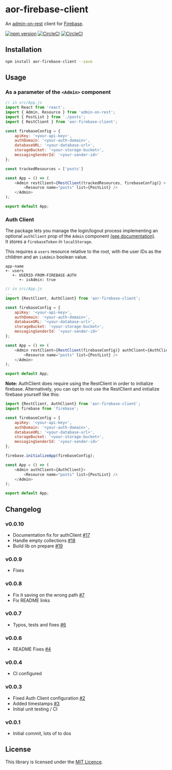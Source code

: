 # aor-firebase-client

An [admin-on-rest](https://github.com/marmelab/admin-on-rest) client for [Firebase](https://firebase.google.com).

[![npm version](https://badge.fury.io/js/aor-firebase-client.svg)](https://badge.fury.io/js/aor-firebase-client)
[![CircleCI](https://circleci.com/gh/sidferreira/aor-firebase-client/tree/master.svg?style=shield)](https://circleci.com/gh/sidferreira/aor-firebase-client/tree/master)
[![CircleCI](https://circleci.com/gh/sidferreira/aor-firebase-client/tree/develop.svg?style=shield)](https://circleci.com/gh/sidferreira/aor-firebase-client/tree/develop)

## Installation

```sh
npm install aor-firebase-client --save
```

## Usage


### As a parameter of the `<Admin>` component
```js
// in src/App.js
import React from 'react';
import { Admin, Resource } from 'admin-on-rest';
import { PostList } from './posts';
import { RestClient } from 'aor-firebase-client';

const firebaseConfig = {
    apiKey: '<your-api-key>',
    authDomain: '<your-auth-domain>',
    databaseURL: '<your-database-url>',
    storageBucket: '<your-storage-bucket>',
    messagingSenderId: '<your-sender-id>'
};

const trackedResources = ['posts']

const App = () => (
    <Admin restClient={RestClient(trackedResources, firebaseConfig)} >
        <Resource name="posts" list={PostList} />
    </Admin>
);

export default App;
```

### Auth Client
The package lets you manage the login/logout process implementing an optional `authClient` prop of the `Admin` component [(see documentation)](https://marmelab.com/admin-on-rest/Authentication.html).  
It stores a `firebaseToken` in  `localStorage`.

This requires a `users` resource relative to the root, with the user IDs as the children and an `isAdmin` boolean value.

```
app-name
+- users
   +- USERID-FROM-FIREBASE-AUTH
      +- isAdmin: true
```


```js
// in src/App.js
...
import {RestClient, AuthClient} from 'aor-firebase-client';

const firebaseConfig = {
    apiKey: '<your-api-key>',
    authDomain: '<your-auth-domain>',
    databaseURL: '<your-database-url>',
    storageBucket: '<your-storage-bucket>',
    messagingSenderId: '<your-sender-id>'
};

const App = () => (
    <Admin restClient={RestClient(firebaseConfig)} authClient={AuthClient}>
        <Resource name="posts" list={PostList} />
    </Admin>
);

export default App;
```

**Note:** AuthClient does require using the RestClient in order to initialize firebase. Alternatively, you can opt to not use the RestClient and initialize firebase yourself like this:

```js
import {RestClient, AuthClient} from 'aor-firebase-client';
import firebase from 'firebase';

const firebaseConfig = {
    apiKey: '<your-api-key>',
    authDomain: '<your-auth-domain>',
    databaseURL: '<your-database-url>',
    storageBucket: '<your-storage-bucket>',
    messagingSenderId: '<your-sender-id>'
};

firebase.initializeApp(firebaseConfig);

const App = () => (
    <Admin authClient={AuthClient}>
        <Resource name="posts" list={PostList} />
    </Admin>
);

export default App;
```

## Changelog

### v0.0.10
  * Documentation fix for authClient  [#17](https://github.com/sidferreira/aor-firebase-client/pull/17)
  * Handle empty collections  [#18](https://github.com/sidferreira/aor-firebase-client/pull/18)
  * Build lib on prepare [#19](https://github.com/sidferreira/aor-firebase-client/pull/19)

### v0.0.9
  * Fixes

### v0.0.8
  * Fix it saving on the wrong path [#7](https://github.com/sidferreira/aor-firebase-client/issues/7)
  * Fix README links
### v0.0.7
  * Typos, tests and fixes [#6](https://github.com/sidferreira/aor-firebase-client/pull/6)
### v0.0.6
  * README Fixes [#4](https://github.com/sidferreira/aor-firebase-client/pull/4)
### v0.0.4
  * CI configured

### v0.0.3
  * Fixed Auth Client configuration [#2](https://github.com/sidferreira/aor-firebase-client/issues/2)
  * Added timestamps [#3](https://github.com/sidferreira/aor-firebase-client/pull/3)
  * Initial unit testing / CI

### v0.0.1
  * Initial commit, lots of to dos

## License

This library is licensed under the [MIT Licence](LICENSE).

